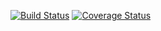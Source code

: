 [![Build Status](https://img.shields.io/travis/berkin/js-stack.svg?style=flat-square)](https://travis-ci.org/berkin/js-stack)
[![Coverage Status](https://img.shields.io/coveralls/berkin/js-stack.svg?style=flat-square)](https://coveralls.io/github/berkin/js-stack?branch=master)
